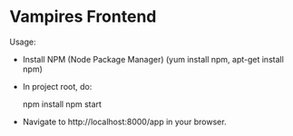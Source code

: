 # Vampires Frontend

Usage:

* Install NPM (Node Package Manager) (yum install npm, apt-get install npm)
* In project root, do:


    npm install
    npm start


* Navigate to http://localhost:8000/app in your browser.